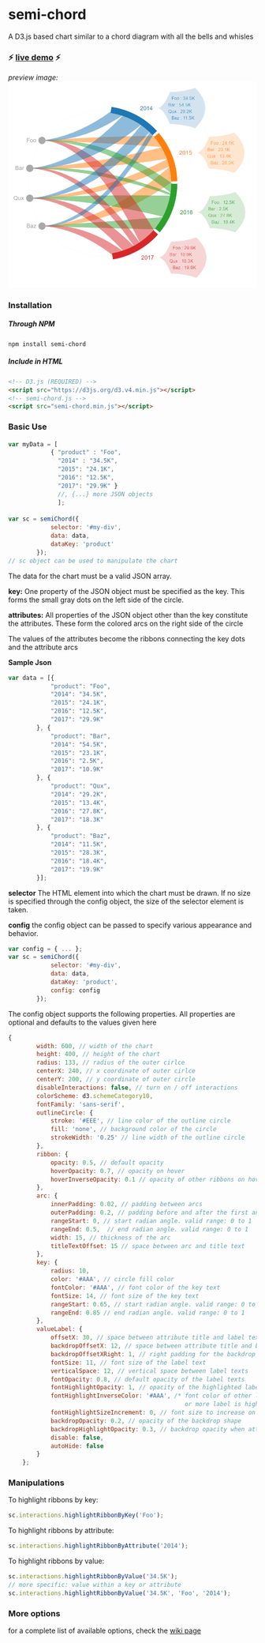 # semi-chord

A D3.js based chart similar to a chord diagram with all the bells and whisles

### :zap: [live demo](http://meetvikas.net/projects/semi-chord/demo) :zap:

*preview image:*
![semi-chord sample image](https://github.com/hrivks/blob/raw/master/semi-chord-sample.png)

### Installation

##### Through NPM

```
npm install semi-chord
```
##### Include in HTML

```html
<!-- D3.js (REQUIRED) -->
<script src="https://d3js.org/d3.v4.min.js"></script>
<!-- semi-chord.js -->
<script src="semi-chord.min.js"></script>
```

### Basic Use

```javascript
var myData = [
			{ "product" : "Foo",
			  "2014" : "34.5K",
			  "2015": "24.1K",
              "2016": "12.5K",
              "2017": "29.9K" }
			  //, {...} more JSON objects
			  ];
			  
var sc = semiChord({
            selector: '#my-div',
            data: data,
            dataKey: 'product' 
        });
// sc object can be used to manipulate the chart
```

The data for the chart must be a valid JSON array.

**key:**
One property of the JSON object must be specified as the key. This forms the small gray dots on the left side of the circle.

**attributes:**
All properties of the JSON object other than the key constitute the attributes. These form the colored arcs on the right side of the circle

The values of the attributes become the ribbons connecting the key dots and the attribute arcs

**Sample Json**
```javascript
var data = [{
            "product": "Foo",
            "2014": "34.5K",
            "2015": "24.1K",
            "2016": "12.5K",
            "2017": "29.9K"
        }, {
            "product": "Bar",
            "2014": "54.5K",
            "2015": "23.1K",
            "2016": "2.5K",
            "2017": "10.9K"
        }, {
            "product": "Qux",
            "2014": "29.2K",
            "2015": "13.4K",
            "2016": "27.8K",
            "2017": "18.3K"
        }, {
            "product": "Baz",
            "2014": "11.5K",
            "2015": "28.3K",
            "2016": "18.4K",
            "2017": "19.9K"
        }];
```

**selector**
The HTML element into which the chart must be drawn.
If no size is specified through the config object, the size of the selector element is taken.

**config**
the config object can be passed to specify various appearance and behavior. 
```javascript
var config = { ... };
var sc = semiChord({
            selector: '#my-div',
            data: data,
            dataKey: 'product',
            config: config
        });
```
The config object supports the following properties. All properties are optional and defaults to the values given here
```javascript
{
        width: 600, // width of the chart
        height: 400, // height of the chart
        radius: 133, // radius of the outer cirlce
        centerX: 240, // x coordinate of outer cirlce
        centerY: 200, // y coordinate of outer circle
        disableInteractions: false, // turn on / off interactions
        colorScheme: d3.schemeCategory10,
        fontFamily: 'sans-serif',
        outlineCircle: {
            stroke: '#EEE', // line color of the outline circle
            fill: 'none', // background color of the circle
            strokeWidth: '0.25' // line width of the outline circle
        },
        ribbon: {
            opacity: 0.5, // default opacity
            hoverOpacity: 0.7, // opacity on hover
            hoverInverseOpacity: 0.1 // opacity of other ribbons on hover
        },
        arc: {
            innerPadding: 0.02, // padding between arcs
            outerPadding: 0.2, // padding before and after the first and last arc respectively
            rangeStart: 0, // start radian angle. valid range: 0 to 1
            rangeEnd: 0.5,  // end radian angle. valid range: 0 to 1
            width: 15, // thickness of the arc
            titleTextOffset: 15 // space between arc and title text
        },
        key: {
            radius: 10,
            color: '#AAA', // circle fill color
            fontColor: '#AAA', // font color of the key text
            fontSize: 14, // font size of the key text
            rangeStart: 0.65, // start radian angle. valid range: 0 to 1
            rangeEnd: 0.85 // end radian angle. valid range: 0 to 1
        },
        valueLabel: {
            offsetX: 30, // space between attribute title and label text
			backdropOffsetX: 12, // space between attribute title and backdrop beginning point
            backdropOffsetXRight: 1, // right padding for the backdrop
            fontSize: 11, // font size of the label text
            verticalSpace: 12, // vertical space between label texts
            fontOpacity: 0.8, // default opacity of the label texts
            fontHighlightOpacity: 1, // opacity of the highlighted label text
            fontHighlightInverseColor: '#AAA', /* font color of other label texts when one
												  or more label is highlighted */
            fontHighlightSizeIncrement: 0, // font size to increase on highlight
            backdropOpacity: 0.2, // opacity of the backdrop shape
            backdropHighlightOpacity: 0.3, // backdrop opacity when attribute is highlighted
            disable: false,
            autoHide: false
        }
    };
```


### Manipulations
To highlight ribbons by key:
```javascript
sc.interactions.highlightRibbonByKey('Foo');
```

To highlight ribbons by attribute:
```javascript
sc.interactions.highlightRibbonByAttribute('2014');
```
To highlight ribbons by value:
```javascript
sc.interactions.highlightRibbonByValue('34.5K');
// more specific: value within a key or attribute
sc.interactions.highlightRibbonByValue('34.5K', 'Foo', '2014');
```

### More options

for a complete list of available options, check the [wiki page](https://github.com/hrivks/semi-chord/wiki)